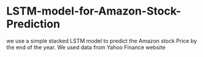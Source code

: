 # LSTM-model-for-Amazon-Stock-Prediction
we use a simple stacked LSTM model to predict the Amazon stock Price by the end of the year. We used data from Yahoo Finance website
